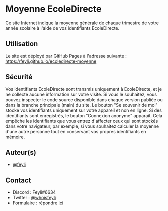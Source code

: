 
# Moyenne EcoleDirecte

Ce site Internet indique la moyenne générale de chaque trimestre de votre année scolaire à l'aide de vos identifiants EcoleDirecte.

## Utilisation

Le site est déployé par GitHub Pages à l'adresse suivante : https://feyli.github.io/ecoledirecte-moyenne

## Sécurité

Vos identifiants EcoleDirecte sont transmis uniquement à EcoleDirecte, et je ne collecte aucune information sur votre visite. Si vous le souhaitez, vous pouvez inspecter le code source disponible dans chaque version publiée ou dans la branche principale (main) du site. Le bouton "Se souvenir de moi" stocke vos identifiants uniquement sur votre appareil et non en ligne. Si des identifiants sont enregistrés, le bouton "Connexion anonyme" apparaît. Cela empêche les identifiants que vous entrez d'affecter ceux qui sont stockés dans votre navigateur, par exemple, si vous souhaitez calculer la moyenne d'une autre personne tout en conservant vos propres identifiants en mémoire.

## Auteur(s)

- [@feyli](https://www.github.com/feyli)

## Contact

- Discord : Feyli#6634
- Twitter : [@whoisfeyli](https://twitter.com/whoisfeyli)
- Formulaire : répondre [ici](https://forms.gle/o22EGu8QBuKATYFf9)
